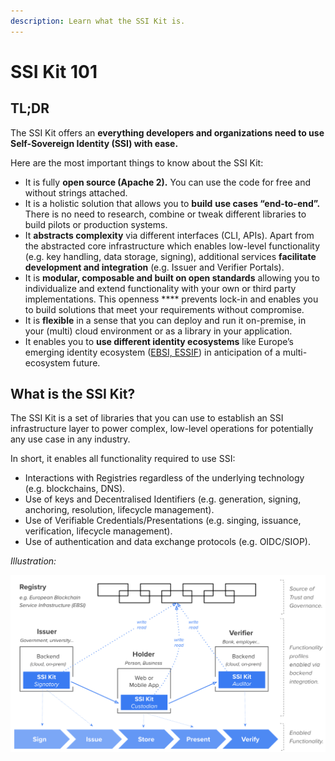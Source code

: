 ```yaml
---
description: Learn what the SSI Kit is.
---
```


# SSI Kit 101

## TL;DR

The SSI Kit offers an **everything developers and organizations need to use Self-Sovereign Identity (SSI) with ease.**&#x20;

Here are the most important things to know about the SSI Kit:

* It is fully **open source (Apache 2).** You can use the code for free and without strings attached. &#x20;
* It is a holistic solution that allows you to **build** **use cases “end-to-end”.** There is no need to research, combine or tweak different libraries to build pilots or production systems.
* It **abstracts complexity** via different interfaces (CLI, APIs). Apart from the abstracted core infrastructure which enables low-level functionality (e.g. key handling, data storage, signing), additional services **facilitate development and integration** (e.g. Issuer and Verifier Portals).
* It is **modular, composable and built on open standards** allowing you to individualize and extend functionality with your own or third party implementations. This openness **** prevents lock-in and enables you to build solutions that meet your requirements without compromise.&#x20;
* It is **flexible** in a sense that you can deploy and run it on-premise, in your (multi) cloud environment or as a library in your application.&#x20;
* It enables you to **use different identity ecosystems** like Europe’s emerging identity ecosystem ([EBSI, ESSIF](https://ec.europa.eu/digital-building-blocks/wikis/display/ebsi)) in anticipation of a multi-ecosystem future.

## What is the SSI Kit?

The SSI Kit is a set of libraries that you can use to establish an SSI infrastructure layer to power complex, low-level operations for potentially any use case in any industry.

In short, it enables all functionality required to use SSI:

* Interactions with Registries regardless of the underlying technology (e.g. blockchains, DNS).
* Use of keys and Decentralised Identifiers (e.g. generation, signing, anchoring, resolution, lifecycle management).
* Use of Verifiable Credentials/Presentations (e.g. singing, issuance, verification, lifecycle management).
* Use of authentication and data exchange protocols (e.g. OIDC/SIOP).

_Illustration:_

![](../../what-is-ssikit/SSI-Kit.png)
